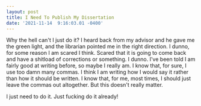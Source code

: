 ```yaml
--- 
layout: post 
title: I Need To Publish My Dissertation 
date: '2021-11-14  9:16:03.01 -0400' 
--- 
```

Why the hell can't I just do it? I heard back from my advisor and he gave me the green light, and the librarian 
pointed me in the right direction. I dunno, for some reason I am scared I think. Scared that it is going to come 
back and have a shitload of corrections or something. I dunno. I've been told I am fairly good at writing 
before, so maybe I really am. I know that, for sure, I use too damn many commas. I think I am writing how I 
would say it rather than how it should be written. I know that, for me, most times, I should just leave the 
commas out altogether. But this doesn't really matter.

I just need to do it. Just fucking do it already!
